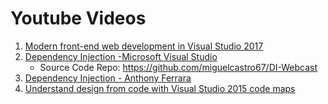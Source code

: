 # Youtube Videos
  1. [Modern front-end web development in Visual Studio 2017](https://www.youtube.com/watch?v=uPazl4SZ_DM "youtube")
  2. [Dependency Injection -Microsoft Visual Studio](https://www.youtube.com/watch?v=QtDTfn8YxXg "youtube")
      * Source Code Repo: https://github.com/miguelcastro67/DI-Webcast
  3. [Dependency Injection - Anthony Ferrara](https://www.youtube.com/watch?v=IKD2-MAkXyQ "youtube")
  4. [Understand design from code with Visual Studio 2015 code maps](https://channel9.msdn.com/Events/Visual-Studio/Connect-event-2015/502 "Channel 9")